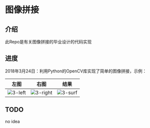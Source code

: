 # 图像拼接

## 介绍

此Repo是有关图像拼接的毕业设计的代码实现

## 进度

2018年3月24日：利用Python的OpenCV库实现了简单的图像拼接，示例：

| 左图 | 右图 | 结果 |
| :--: | :--: | :--: |
|   ![3-left](example/3-left.JPG)   |  ![3-right](example/3-right.JPG)    |   ![3-surf](example/3-surf.jpg)   |

## TODO

no idea